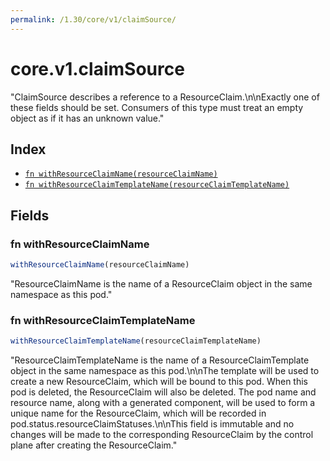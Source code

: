```yaml
---
permalink: /1.30/core/v1/claimSource/
---
```


# core.v1.claimSource

"ClaimSource describes a reference to a ResourceClaim.\n\nExactly one of these fields should be set.  Consumers of this type must treat an empty object as if it has an unknown value."

## Index

* [`fn withResourceClaimName(resourceClaimName)`](#fn-withresourceclaimname)
* [`fn withResourceClaimTemplateName(resourceClaimTemplateName)`](#fn-withresourceclaimtemplatename)

## Fields

### fn withResourceClaimName

```ts
withResourceClaimName(resourceClaimName)
```

"ResourceClaimName is the name of a ResourceClaim object in the same namespace as this pod."

### fn withResourceClaimTemplateName

```ts
withResourceClaimTemplateName(resourceClaimTemplateName)
```

"ResourceClaimTemplateName is the name of a ResourceClaimTemplate object in the same namespace as this pod.\n\nThe template will be used to create a new ResourceClaim, which will be bound to this pod. When this pod is deleted, the ResourceClaim will also be deleted. The pod name and resource name, along with a generated component, will be used to form a unique name for the ResourceClaim, which will be recorded in pod.status.resourceClaimStatuses.\n\nThis field is immutable and no changes will be made to the corresponding ResourceClaim by the control plane after creating the ResourceClaim."